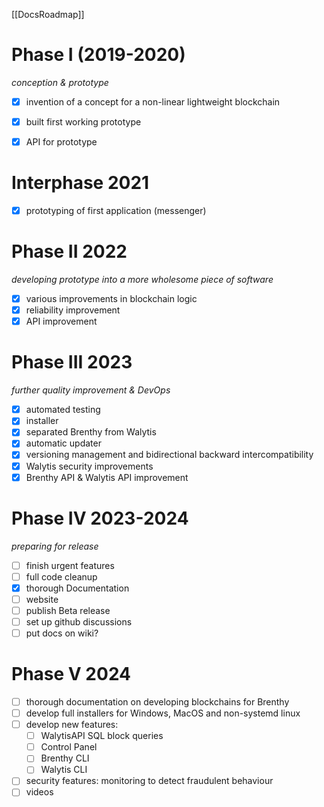 [[DocsRoadmap]]
# Phase I (2019-2020)
_conception & prototype_
- [x] invention of a concept for a non-linear lightweight blockchain
- [x] built first working prototype
- [x] API for prototype


# Interphase 2021
- [x] prototyping of first application (messenger)

# Phase II 2022
_developing prototype into a more wholesome piece of software_
- [x] various improvements in blockchain logic
- [x] reliability improvement
- [x] API improvement

# Phase III 2023
_further quality improvement & DevOps_
- [x] automated testing
- [x] installer
- [x] separated Brenthy from Walytis
- [x] automatic updater
- [x] versioning management and bidirectional backward intercompatibility
- [x] Walytis security improvements
- [x] Brenthy API & Walytis API improvement

# Phase IV 2023-2024
_preparing for release_
- [ ] finish urgent features
- [ ] full code cleanup
- [x] thorough Documentation
- [ ] website
- [ ] publish Beta release
- [ ] set up github discussions
- [ ] put docs on wiki?

# Phase V 2024

- [ ] thorough documentation on developing blockchains for Brenthy
- [ ] develop full installers for Windows, MacOS and non-systemd linux
- [ ] develop new features:
    - [ ] WalytisAPI SQL block queries
    - [ ] Control Panel
    - [ ] Brenthy CLI
    - [ ] Walytis CLI
- [ ] security features: monitoring to detect fraudulent behaviour
- [ ] videos
